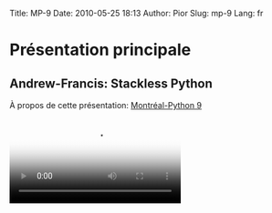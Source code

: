 Title: MP-9
Date: 2010-05-25 18:13
Author: Pior
Slug: mp-9
Lang: fr

<style>#sidebar { display:none;} #content { width: 740px !important; } </style>
Présentation principale
=======================

Andrew-Francis: Stackless Python
--------------------------------

À propos de cette présentation: [Montréal-Python 9][]   

<video controls poster="http://montrealpython.org/videos/Montreal-Python-9-Andrew-Francis-Stackless-Python.jpg">
<source src="http://montrealpython.org/videos/Montreal-Python-9-Andrew-Francis-Stackless-Python.ogg" type="video/ogg"></source>
<source src="http://montrealpython.org/videos/Montreal-Python-9-Andrew-Francis-Stackless-Python.mp4" type="video/mp4"></source>
Your browser doesn't support HTML5. Please use the download link. If you
use Safari and want to use a libre format, install the Xiph QuickTime
Component at http://www.xiph.org/quicktime </video>

  [Montréal-Python 9]: http://wiki.montrealpython.org/index.php/Montréal-Python_9
